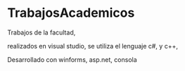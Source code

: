 # TrabajosAcademicos
Trabajos de la facultad,

realizados en visual studio, se utiliza el lenguaje c#, y c++, 

Desarrollado con winforms, asp.net, consola
